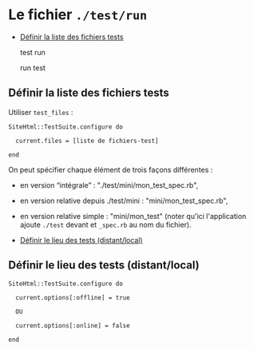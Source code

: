 # Le fichier `./test/run`

* [Définir la liste des fichiers tests](#definirlalistedesfichiers)


  test run
  
  run test
  
  
<a name='definirlalistedesfichiers'></a>

## Définir la liste des fichiers tests

Utiliser `test_files`&nbsp;:

    SiteHtml::TestSuite.configure do 
      
      current.files = [liste de fichiers-test]
      
    end

On peut spécifier chaque élément de trois façons différentes&nbsp;:

* en version “intégrale”&nbsp;: "./test/mini/mon_test_spec.rb",
* en version relative depuis ./test/mini&nbsp;: "mini/mon_test_spec.rb",
* en version relative simple&nbsp;: "mini/mon_test" (noter qu'ici l'application ajoute `./test` devant et `_spec.rb` au nom du fichier).

* [Définir le lieu des tests (distant/local)](#definironlineoffline)
<a name='definironlineoffline'></a>

## Définir le lieu des tests (distant/local)

    SiteHtml::TestSuite.configure do
    
      current.options[:offline] = true
      
      OU
      
      current.options[:online] = false
      
    end